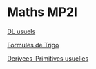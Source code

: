 # Maths MP2I
[DL usuels](DL%20usuels)

[Formules de Trigo](Formules%20de%20Trigo)

[Derivees_Primitives usuelles](Derivees_Primitives%20usuelles)
